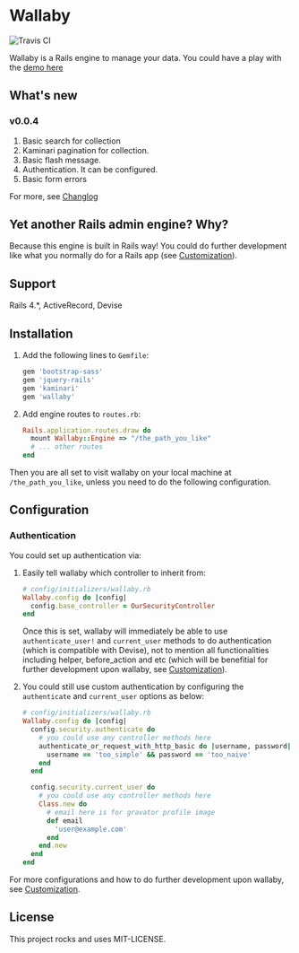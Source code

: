 # Wallaby

![Travis CI](https://travis-ci.org/reinteractive-open/wallaby.svg)

Wallaby is a Rails engine to manage your data. You could have a play with the [demo here](https://wallaby-demo.herokuapp.com/admin/)

## What's new

### v0.0.4

1. Basic search for collection
2. Kaminari pagination for collection.
3. Basic flash message.
4. Authentication. It can be configured.
5. Basic form errors

For more, see [Changlog](CHANGELOG.md)

## Yet another Rails admin engine? Why?

Because this engine is built in Rails way! You could do further development like what you normally do for a Rails app (see [Customization](CUSTOMIZATION.md)).

## Support

Rails 4.*, ActiveRecord, Devise

## Installation

1. Add the following lines to `Gemfile`:

    ```ruby
    gem 'bootstrap-sass'
    gem 'jquery-rails'
    gem 'kaminari'
    gem 'wallaby'
    ```

2. Add engine routes to `routes.rb`:

    ```ruby
    Rails.application.routes.draw do
      mount Wallaby::Engine => "/the_path_you_like"
      # ... other routes
    end
    ```

Then you are all set to visit wallaby on your local machine at `/the_path_you_like`, unless you need to do the following configuration.

## Configuration

### Authentication

You could set up authentication via:

1. Easily tell wallaby which controller to inherit from:

    ```ruby
    # config/initializers/wallaby.rb
    Wallaby.config do |config|
      config.base_controller = OurSecurityController
    end
    ```

    Once this is set, wallaby will immediately be able to use `authenticate_user!` and `current_user` methods to do authentication (which is compatible with Devise), not to mention all functionalities including helper, before_action and etc (which will be benefitial for further development upon wallaby, see [Customization](CUSTOMIZATION.md)).

2. You could still use custom authentication by configuring the `authenticate` and `current_user` options as below:

    ```ruby
    # config/initializers/wallaby.rb
    Wallaby.config do |config|
      config.security.authenticate do
        # you could use any controller methods here
        authenticate_or_request_with_http_basic do |username, password|
          username == 'too_simple' && password == 'too_naive'
        end
      end

      config.security.current_user do
        # you could use any controller methods here
        Class.new do
          # email here is for gravator profile image
          def email
            'user@example.com'
          end
        end.new
      end
    end
    ```

For more configurations and how to do further development upon wallaby, see [Customization](CUSTOMIZATION.md).

## License
This project rocks and uses MIT-LICENSE.

